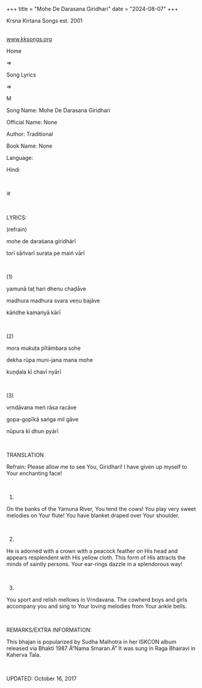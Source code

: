 +++ 
title = "Mohe De Darasana Giridhari"
date = "2024-08-07"
+++

Krsna Kirtana Songs est.
2001                                                           
                                                                                   

www.kksongs.org








Home
 
⇒
 
Song Lyrics


⇒
 
M


Song
Name: Mohe De Darasana Giridhari


Official
Name: None


Author:
Traditional


Book
Name: None


Language:

Hindi


 








अ








 


LYRICS:


(refrain)


mohe de daraśana
giridhārī


torī sāńvarī
surata pe maiń vārī


 


(1)


yamunā taṭ
hari dhenu chaḍāve


madhura madhura svara
veṇu bajāve


kāńdhe
kamariyā kārī


 


(2)


mora mukuṭa pītāmbara
sohe


dekha rūpa muni-jana
mana mohe


kuṇḍala
kī chavī nyārī


 


(3)


vṛndāvana
meń rāsa racāve


gopa-gopīkā
sańga mil gāve


nūpura kī dhun
pyārī


 


TRANSLATION


Refrain:
Please allow me to see You, Giridhari! I have given up myself to Your enchanting
face!


 


1)
On the banks of the Yamuna River, You tend the cows! You play very sweet melodies
on Your flute! You have blanket draped over Your shoulder. 


 


2)
He is adorned with a crown with a peacock feather on His head and appears
resplendent with His yellow cloth. This form of His attracts the minds of
saintly persons. Your ear-rings dazzle in a splendorous way!


 


3)
You sport and relish mellows in Vrndavana. The cowherd boys and girls accompany
you and sing to Your loving melodies from Your ankle bells.


 


REMARKS/EXTRA
INFORMATION:


This
bhajan is popularized by Sudha Malhotra in her ISKCON album released via Bhakti
1987 Â“Nama Smaran.Â” It was sung in Raga Bhairavi in Kaherva Tala.


 


UPDATED:
 October 16,
2017